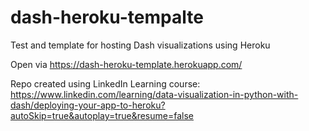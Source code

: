 # dash-heroku-tempalte
Test and template for hosting Dash visualizations using Heroku

Open via
https://dash-heroku-template.herokuapp.com/

Repo created using LinkedIn Learning course:
https://www.linkedin.com/learning/data-visualization-in-python-with-dash/deploying-your-app-to-heroku?autoSkip=true&autoplay=true&resume=false

